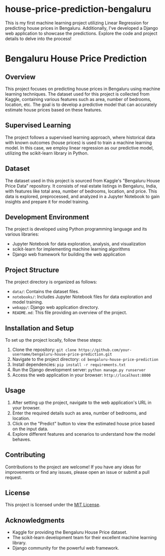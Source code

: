 # house-price-prediction-bengaluru
This is my first machine learning project utilizing Linear Regression for predicting house prices in Bengaluru. Additionally, I've developed a Django web application to showcase the predictions. Explore the code and project details to delve into the process!

# Bengaluru House Price Prediction

## Overview
This project focuses on predicting house prices in Bengaluru using machine learning techniques. The dataset used for this project is collected from Kaggle, containing various features such as area, number of bedrooms, location, etc. The goal is to develop a predictive model that can accurately estimate house prices based on these features.

## Supervised Learning
The project follows a supervised learning approach, where historical data with known outcomes (house prices) is used to train a machine learning model. In this case, we employ linear regression as our predictive model, utilizing the scikit-learn library in Python.

## Dataset
The dataset used in this project is sourced from Kaggle's "Bengaluru House Price Data" repository. It consists of real estate listings in Bengaluru, India, with features like total area, number of bedrooms, location, and price. This data is explored, preprocessed, and analyzed in a Jupyter Notebook to gain insights and prepare it for model training.

## Development Environment
The project is developed using Python programming language and its various libraries:
- Jupyter Notebook for data exploration, analysis, and visualization
- scikit-learn for implementing machine learning algorithms
- Django web framework for building the web application

## Project Structure
The project directory is organized as follows:
- `data/`: Contains the dataset files.
- `notebooks/`: Includes Jupyter Notebook files for data exploration and model training.
- `webapp/`: Django web application directory.
- `README.md`: This file providing an overview of the project.

## Installation and Setup
To set up the project locally, follow these steps:
1. Clone the repository: `git clone https://github.com/your-username/bengaluru-house-price-prediction.git`
2. Navigate to the project directory: `cd bengaluru-house-price-prediction`
3. Install dependencies: `pip install -r requirements.txt`
4. Run the Django development server: `python manage.py runserver`
5. Access the web application in your browser: `http://localhost:8000`

## Usage
1. After setting up the project, navigate to the web application's URL in your browser.
2. Enter the required details such as area, number of bedrooms, and location.
3. Click on the "Predict" button to view the estimated house price based on the input data.
4. Explore different features and scenarios to understand how the model behaves.



## Contributing
Contributions to the project are welcome! If you have any ideas for improvements or find any issues, please open an issue or submit a pull request.

## License
This project is licensed under the [MIT License](LICENSE).

## Acknowledgments
- Kaggle for providing the Bengaluru House Price dataset.
- The scikit-learn development team for their excellent machine learning library.
- Django community for the powerful web framework.
